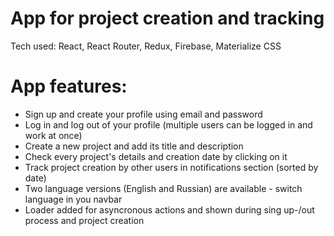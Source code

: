 # App for project creation and tracking

Tech used: React, React Router, Redux, Firebase, Materialize CSS

# App features:

- Sign up and create your profile using email and password
- Log in and log out of your profile (multiple users can be logged in and work at once)
- Create a new project and add its title and description
- Check every project's details and creation date by clicking on it
- Track project creation by other users in notifications section (sorted by date)
- Two language versions (English and Russian) are available - switch language in you navbar
- Loader added for asyncronous actions and shown during sing up-/out process and project creation
